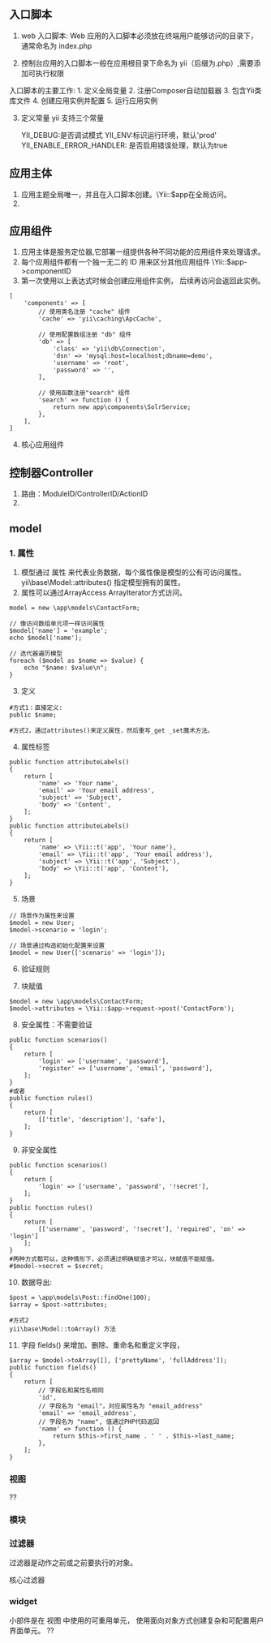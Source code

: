 
## 入口脚本
1. web 入口脚本:
Web 应用的入口脚本必须放在终端用户能够访问的目录下， 通常命名为 index.php

2. 控制台应用的入口脚本一般在应用根目录下命名为 yii（后缀为.php）,需要添加可执行权限

入口脚本的主要工作:
    1. 定义全局变量
    2. 注册Composer自动加载器
    3. 包含Yii类库文件
    4. 创建应用实例并配置
    5. 运行应用实例

3. 定义常量
    yii 支持三个常量

    YII_DEBUG:是否调试模式
    YII_ENV:标识运行环境，默认'prod'
    YII_ENABLE_ERROR_HANDLER: 是否启用错误处理，默认为true

## 应用主体

1. 应用主题全局唯一，并且在入口脚本创建。\Yii::$app在全局访问。
2.


## 应用组件

1. 应用主体是服务定位器,它部署一组提供各种不同功能的应用组件来处理请求。
2. 每个应用组件都有一个独一无二的 ID 用来区分其他应用组件
\Yii::$app->componentID
3. 第一次使用以上表达式时候会创建应用组件实例， 后续再访问会返回此实例。
```
[
    'components' => [
        // 使用类名注册 "cache" 组件
        'cache' => 'yii\caching\ApcCache',

        // 使用配置数组注册 "db" 组件
        'db' => [
            'class' => 'yii\db\Connection',
            'dsn' => 'mysql:host=localhost;dbname=demo',
            'username' => 'root',
            'password' => '',
        ],

        // 使用函数注册"search" 组件
        'search' => function () {
            return new app\components\SolrService;
        },
    ],
]
```
4. 核心应用组件

## 控制器Controller

1. 路由：ModuleID/ControllerID/ActionID
2.

## model
### 1. 属性
1. 模型通过 属性 来代表业务数据，每个属性像是模型的公有可访问属性。 yii\base\Model::attributes()
指定模型拥有的属性。
2. 属性可以通过ArrayAccess ArrayIterator方式访问。
```
model = new \app\models\ContactForm;

// 像访问数组单元项一样访问属性
$model['name'] = 'example';
echo $model['name'];

// 迭代器遍历模型
foreach ($model as $name => $value) {
    echo "$name: $value\n";
}
```
3. 定义
```
#方式1：直接定义:
public $name;

#方式2，通过attributes()来定义属性，然后重写_get _set魔术方法。
```
4. 属性标签
```
public function attributeLabels()
{
    return [
        'name' => 'Your name',
        'email' => 'Your email address',
        'subject' => 'Subject',
        'body' => 'Content',
    ];
}
public function attributeLabels()
{
    return [
        'name' => \Yii::t('app', 'Your name'),
        'email' => \Yii::t('app', 'Your email address'),
        'subject' => \Yii::t('app', 'Subject'),
        'body' => \Yii::t('app', 'Content'),
    ];
}
```
5. 场景
```
// 场景作为属性来设置
$model = new User;
$model->scenario = 'login';

// 场景通过构造初始化配置来设置
$model = new User(['scenario' => 'login']);
```
6. 验证规则

7. 块赋值
```
$model = new \app\models\ContactForm;
$model->attributes = \Yii::$app->request->post('ContactForm');

```

8. 安全属性：不需要验证
```
public function scenarios()
{
    return [
        'login' => ['username', 'password'],
        'register' => ['username', 'email', 'password'],
    ];
}
#或者
public function rules()
{
    return [
        [['title', 'description'], 'safe'],
    ];
}

```

9. 非安全属性
```
public function scenarios()
{
    return [
        'login' => ['username', 'password', '!secret'],
    ];
}
public function rules()
{
    return [
        [['username', 'password', '!secret'], 'required', 'on' => 'login']
    ];
}
#两种方式都可以，这种情形下，必须通过明确赋值才可以，块赋值不能赋值。
#$model->secret = $secret;
```

10. 数据导出:
```
$post = \app\models\Post::findOne(100);
$array = $post->attributes;

#方式2
yii\base\Model::toArray() 方法
```
11. 字段
fields() 来增加、删除、重命名和重定义字段，

```
$array = $model->toArray([], ['prettyName', 'fullAddress']);
public function fields()
{
    return [
        // 字段名和属性名相同
        'id',
        // 字段名为 "email"，对应属性名为 "email_address"
        'email' => 'email_address',
        // 字段名为 "name", 值通过PHP代码返回
        'name' => function () {
            return $this->first_name . ' ' . $this->last_name;
        },
    ];
}
```

### 视图
??

### 模块


### 过滤器
过滤器是动作之前或之前要执行的对象。

核心过滤器

### widget
小部件是在 视图 中使用的可重用单元， 使用面向对象方式创建复杂和可配置用户界面单元。
??
###
